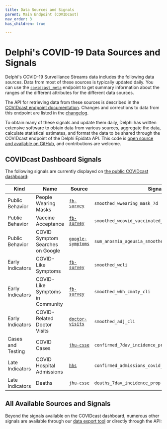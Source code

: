 ```yaml
---
title: Data Sources and Signals
parent: Main Endpoint (COVIDcast)
nav_order: 3
has_children: true

---
```

# Delphi's COVID-19 Data Sources and Signals

Delphi's COVID-19 Surveillance Streams data includes the following data sources.
Data from most of these sources is typically updated daily. You can use the
[`covidcast_meta`](covidcast_meta.md) endpoint to get summary information
about the ranges of the different attributes for the different data sources.

The API for retrieving data from these sources is described in the
[COVIDcast endpoint documentation](covidcast.md). Changes and corrections to
data from this endpoint are listed in the [changelog](covidcast_changelog.md).

To obtain many of these signals and update them daily, Delphi has written
extensive software to obtain data from various sources, aggregate the data,
calculate statistical estimates, and format the data to be shared through the
COVIDcast endpoint of the Delphi Epidata API. This code is 
[open source and available on GitHub](https://github.com/cmu-delphi/covidcast-indicators),
and contributions are welcome.

## COVIDcast Dashboard Signals

The following signals are currently displayed on [the public COVIDcast
dashboard](https://delphi.cmu.edu/covidcast/):

| Kind | Name | Source | Signal |
|---|---|---|---|
| Public Behavior | People Wearing Masks | [`fb-survey`](covidcast-signals/fb-survey.md) | `smoothed_wwearing_mask_7d` |
| Public Behavior | Vaccine Acceptance | [`fb-survey`](covidcast-signals/fb-survey.md) | `smoothed_wcovid_vaccinated_appointment_or_accept` |
| Public Behavior | COVID Symptom Searches on Google | [`google-symptoms`](covidcast-signals/google-symptoms.md) | `sum_anosmia_ageusia_smoothed_search` |
| Early Indicators | COVID-Like Symptoms | [`fb-survey`](covidcast-signals/fb-survey.md) | `smoothed_wcli` |
| Early Indicators | COVID-Like Symptoms in Community | [`fb-survey`](covidcast-signals/fb-survey.md) | `smoothed_whh_cmnty_cli` |
| Early Indicators | COVID-Related Doctor Visits | [`doctor-visits`](covidcast-signals/doctor-visits.md) | `smoothed_adj_cli` |
| Cases and Testing | COVID Cases | [`jhu-csse`](covidcast-signals/jhu-csse.md) | `confirmed_7dav_incidence_prop` |
| Late Indicators | COVID Hospital Admissions | [`hhs`](covidcast-signals/hhs.md) | `confirmed_admissions_covid_1d_prop_7dav` |
| Late Indicators | Deaths | [`jhu-csse`](covidcast-signals/jhu-csse.md) | `deaths_7dav_incidence_prop` |

## All Available Sources and Signals

Beyond the signals available on the COVIDcast dashboard, numerous other signals are
available through our [data export tool](https://delphi.cmu.edu/covidcast/export/) or directly through the API: